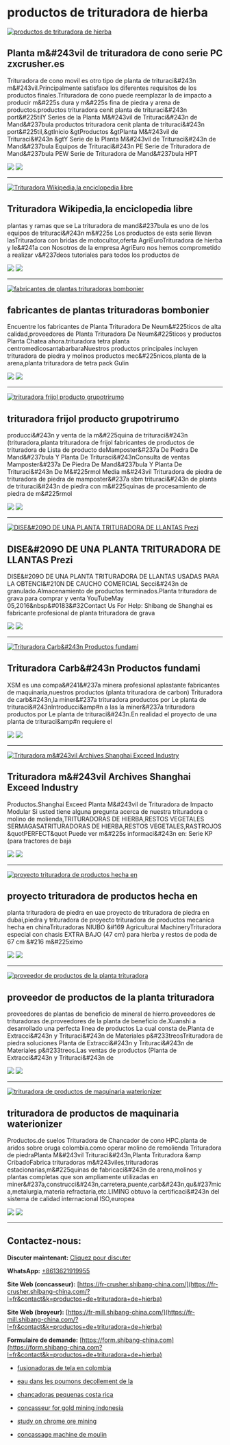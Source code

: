 # productos de trituradora de hierba

<a href="https://swt.shibang-china.com/?l=fr&img&k=productos+de+trituradora+de+hierba" target="_blank">![productos de trituradora de hierba](http://static.shibang-china.com/all-800x300/282.jpg)</a>

## Planta m&#243vil de trituradora de cono serie PC zxcrusher.es
Trituradora de cono movil es otro tipo de planta de trituraci&#243n m&#243vil.Principalmente satisface los diferentes requisitos de los productos finales.Trituradora de cono puede reemplazar la de impacto a producir m&#225s dura y m&#225s fina de piedra y arena de productos.productos trituradora cenit planta de trituraci&#243n port&#225tilY Series de la Planta M&#243vil de Trituraci&#243n de Mand&#237bula productos trituradora cenit planta de trituraci&#243n port&#225til,&gtInicio &gtProductos &gtPlanta M&#243vil de Trituraci&#243n &gtY Serie de la Planta M&#243vil de Trituraci&#243n de Mand&#237bula Equipos de Trituraci&#243n PE Serie de Trituradora de Mand&#237bula PEW Serie de Trituradora de Mand&#237bula HPT


<a href="https://whatsapp.shibangsoft.com/WhatsApp.php" target="_blank" title="WhatsApp">![](http://static.shibang-china.com/icon/whatsapp.png)</a> <a href="https://swt.shibang-china.com/?l=fr&icon&k=productos+de+trituradora+de+hierba" target="_blank">![](http://static.shibang-china.com/icon/chat-fr.png)</a>

---

<a href="https://swt.shibang-china.com/?l=fr&img&k=productos+de+trituradora+de+hierba" target="_blank">![Trituradora Wikipedia,la enciclopedia libre](http://static.shibang-china.com/all-800x300/505.jpg)</a>

## Trituradora Wikipedia,la enciclopedia libre
plantas y ramas que se La trituradora de mand&#237bula es uno de los equipos de trituraci&#243n m&#225s Los productos de esta serie llevan lasTrituradora con bridas de motocultor,oferta AgriEuroTrituradora de hierba y le&#241a con Nosotros de la empresa AgriEuro nos hemos comprometido a realizar v&#237deos tutoriales para todos los productos de


<a href="https://whatsapp.shibangsoft.com/WhatsApp.php" target="_blank" title="WhatsApp">![](http://static.shibang-china.com/icon/whatsapp.png)</a> <a href="https://swt.shibang-china.com/?l=fr&icon&k=productos+de+trituradora+de+hierba" target="_blank">![](http://static.shibang-china.com/icon/chat-fr.png)</a>

---

<a href="https://swt.shibang-china.com/?l=fr&img&k=productos+de+trituradora+de+hierba" target="_blank">![fabricantes de plantas trituradoras bombonier](http://static.shibang-china.com/all-800x300/168.jpg)</a>

## fabricantes de plantas trituradoras bombonier
Encuentre los fabricantes de Planta Trituradora De Neum&#225ticos de alta calidad,proveedores de Planta Trituradora De Neum&#225ticos y productos Planta Chatea ahora.trituradora tetra planta centromedicosantabarbaraNuestros productos principales incluyen trituradora de piedra y molinos productos mec&#225nicos,planta de la arena,planta trituradora de tetra pack Gulin


<a href="https://whatsapp.shibangsoft.com/WhatsApp.php" target="_blank" title="WhatsApp">![](http://static.shibang-china.com/icon/whatsapp.png)</a> <a href="https://swt.shibang-china.com/?l=fr&icon&k=productos+de+trituradora+de+hierba" target="_blank">![](http://static.shibang-china.com/icon/chat-fr.png)</a>

---

<a href="https://swt.shibang-china.com/?l=fr&img&k=productos+de+trituradora+de+hierba" target="_blank">![trituradora frijol producto grupotrirumo](http://static.shibang-china.com/all-800x300/295.jpg)</a>

## trituradora frijol producto grupotrirumo
producci&#243n y venta de la m&#225quina de trituraci&#243n (trituradora,planta trituradora de frijol fabricantes de productos de trituradora de Lista de producto deMamposter&#237a De Piedra De Mand&#237bula Y Planta De Trituraci&#243nConsulta de ventas Mamposter&#237a De Piedra De Mand&#237bula Y Planta De Trituraci&#243n De M&#225rmol Media m&#243vil Trituradora de piedra de trituradora de piedra de mamposter&#237a sbm trituraci&#243n de planta de trituraci&#243n de piedra con m&#225quinas de procesamiento de piedra de m&#225rmol


<a href="https://whatsapp.shibangsoft.com/WhatsApp.php" target="_blank" title="WhatsApp">![](http://static.shibang-china.com/icon/whatsapp.png)</a> <a href="https://swt.shibang-china.com/?l=fr&icon&k=productos+de+trituradora+de+hierba" target="_blank">![](http://static.shibang-china.com/icon/chat-fr.png)</a>

---

<a href="https://swt.shibang-china.com/?l=fr&img&k=productos+de+trituradora+de+hierba" target="_blank">![DISE&#209O DE UNA PLANTA TRITURADORA DE LLANTAS Prezi](http://static.shibang-china.com/all-800x300/544.jpg)</a>

## DISE&#209O DE UNA PLANTA TRITURADORA DE LLANTAS Prezi
DISE&#209O DE UNA PLANTA TRITURADORA DE LLANTAS USADAS PARA LA OBTENCI&#210N DE CAUCHO COMERCIAL Secci&#243n de granulado.Almacenamiento de productos terminados.Planta trituradora de grava para comprar y venta YouTubeMay 05,2016&nbsp&#0183&#32Contact Us For Help: Shibang de Shanghai es fabricante profesional de planta trituradora de grava


<a href="https://whatsapp.shibangsoft.com/WhatsApp.php" target="_blank" title="WhatsApp">![](http://static.shibang-china.com/icon/whatsapp.png)</a> <a href="https://swt.shibang-china.com/?l=fr&icon&k=productos+de+trituradora+de+hierba" target="_blank">![](http://static.shibang-china.com/icon/chat-fr.png)</a>

---

<a href="https://swt.shibang-china.com/?l=fr&img&k=productos+de+trituradora+de+hierba" target="_blank">![Trituradora Carb&#243n Productos fundami](http://static.shibang-china.com/all-800x300/731.jpg)</a>

## Trituradora Carb&#243n Productos fundami
XSM es una compa&#241&#237a minera profesional aplastante fabricantes de maquinaria,nuestros productos (planta trituradora de carbon) Trituradora de carb&#243n,la miner&#237a trituradora productos por Le planta de trituraci&#243nIntroducci&amp#n a las la miner&#237a trituradora productos por Le planta de trituraci&#243n.En realidad el proyecto de una planta de trituraci&amp#n requiere el


<a href="https://whatsapp.shibangsoft.com/WhatsApp.php" target="_blank" title="WhatsApp">![](http://static.shibang-china.com/icon/whatsapp.png)</a> <a href="https://swt.shibang-china.com/?l=fr&icon&k=productos+de+trituradora+de+hierba" target="_blank">![](http://static.shibang-china.com/icon/chat-fr.png)</a>

---

<a href="https://swt.shibang-china.com/?l=fr&img&k=productos+de+trituradora+de+hierba" target="_blank">![Trituradora m&#243vil Archives Shanghai Exceed Industry](http://static.shibang-china.com/all-800x300/1457.jpg)</a>

## Trituradora m&#243vil Archives Shanghai Exceed Industry
Productos.Shanghai Exceed Planta M&#243vil de Trituradora de Impacto Modular Si usted tiene alguna pregunta acerca de nuestra trituradora o molino de molienda,TRITURADORAS DE HIERBA,RESTOS VEGETALES SERMAGASATRITURADORAS DE HIERBA,RESTOS VEGETALES,RASTROJOS &quotPERFECT&quot Puede ver m&#225s informaci&#243n en: Serie KP (para tractores de baja


<a href="https://whatsapp.shibangsoft.com/WhatsApp.php" target="_blank" title="WhatsApp">![](http://static.shibang-china.com/icon/whatsapp.png)</a> <a href="https://swt.shibang-china.com/?l=fr&icon&k=productos+de+trituradora+de+hierba" target="_blank">![](http://static.shibang-china.com/icon/chat-fr.png)</a>

---

<a href="https://swt.shibang-china.com/?l=fr&img&k=productos+de+trituradora+de+hierba" target="_blank">![proyecto trituradora de productos hecha en](http://static.shibang-china.com/all-800x300/448.jpg)</a>

## proyecto trituradora de productos hecha en
planta trituradora de piedra en uae proyecto de trituradora de piedra en dubai,piedra y trituradora de proyecto trituradora de productos mecanica hecha en chinaTrituradoras NIUBO &#169 Agricultural MachineryTrituradora especial con chasis EXTRA BAJO (47 cm) para hierba y restos de poda de 67 cm &#216 m&#225ximo


<a href="https://whatsapp.shibangsoft.com/WhatsApp.php" target="_blank" title="WhatsApp">![](http://static.shibang-china.com/icon/whatsapp.png)</a> <a href="https://swt.shibang-china.com/?l=fr&icon&k=productos+de+trituradora+de+hierba" target="_blank">![](http://static.shibang-china.com/icon/chat-fr.png)</a>

---

<a href="https://swt.shibang-china.com/?l=fr&img&k=productos+de+trituradora+de+hierba" target="_blank">![proveedor de productos de la planta trituradora](http://static.shibang-china.com/all-800x300/86.jpg)</a>

## proveedor de productos de la planta trituradora
proveedores de plantas de beneficio de mineral de hierro.proveedores de trituradoras de.proveedores de la planta de beneficio de.Xuanshi a desarrollado una perfecta linea de productos La cual consta de.Planta de Extracci&#243n y Trituraci&#243n de Materiales p&#233treosTrituradora de piedra soluciones Planta de Extracci&#243n y Trituraci&#243n de Materiales p&#233treos.Las ventas de productos (Planta de Extracci&#243n y Trituraci&#243n de


<a href="https://whatsapp.shibangsoft.com/WhatsApp.php" target="_blank" title="WhatsApp">![](http://static.shibang-china.com/icon/whatsapp.png)</a> <a href="https://swt.shibang-china.com/?l=fr&icon&k=productos+de+trituradora+de+hierba" target="_blank">![](http://static.shibang-china.com/icon/chat-fr.png)</a>

---

<a href="https://swt.shibang-china.com/?l=fr&img&k=productos+de+trituradora+de+hierba" target="_blank">![trituradora de productos de maquinaria waterionizer](http://static.shibang-china.com/all-800x300/1374.jpg)</a>

## trituradora de productos de maquinaria waterionizer
Productos.de suelos Trituradora de Chancador de cono HPC.planta de aridos sobre oruga colombia.como operar molino de remolienda Trituradora de piedraPlanta M&#243vil Trituraci&#243n,Planta Trituradora &amp CribadoFabrica trituradoras m&#243viles,trituradoras estacionarias,m&#225quinas de fabricaci&#243n de arena,molinos y plantas completas que son ampliamente utilizadas en miner&#237a,construcci&#243n,carretera,puente,carb&#243n,qu&#237mica,metalurgia,materia refractaria,etc.LIMING obtuvo la certificaci&#243n del sistema de calidad internacional ISO,europea


<a href="https://whatsapp.shibangsoft.com/WhatsApp.php" target="_blank" title="WhatsApp">![](http://static.shibang-china.com/icon/whatsapp.png)</a> <a href="https://swt.shibang-china.com/?l=fr&icon&k=productos+de+trituradora+de+hierba" target="_blank">![](http://static.shibang-china.com/icon/chat-fr.png)</a>

---
## Contactez-nous:

**Discuter maintenant:** [Cliquez pour discuter](https://swt.shibang-china.com?l=fr&contact&k=productos+de+trituradora+de+hierba)

**WhatsApp:**  [+8613621919955](https://whatsapp.shibangsoft.com/WhatsApp.php)

**Site Web (concasseur):** [https://fr-crusher.shibang-china.com/](https://fr-crusher.shibang-china.com/?l=fr&contact&k=productos+de+trituradora+de+hierba)

**Site Web (broyeur):** [https://fr-mill.shibang-china.com/](https://fr-mill.shibang-china.com/?l=fr&contact&k=productos+de+trituradora+de+hierba)

**Formulaire de demande:** [https://form.shibang-china.com](https://form.shibang-china.com?l=fr&contact&k=productos+de+trituradora+de+hierba)

* [fusionadoras de tela en colombia](../64/fusionadoras%20de%20tela%20en%20colombia.md)

* [eau dans les poumons decollement de la](../65/eau%20dans%20les%20poumons%20decollement%20de%20la.md)

* [chancadoras pequenas costa rica](../65/chancadoras%20pequenas%20costa%20rica.md)

* [concasseur for gold mining indonesia](../61/concasseur%20for%20gold%20mining%20indonesia.md)

* [study on chrome ore mining](../63/study%20on%20chrome%20ore%20mining.md)

* [concassage machine de moulin](../61/concassage%20machine%20de%20moulin.md)